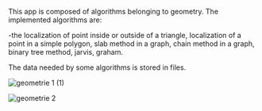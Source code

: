 This app is composed of algorithms belonging to geometry. The implemented algorithms are: 

-the localization of point inside or outside of a triangle,
localization of a point in a simple polygon,
slab method in a graph,
chain method in a graph,
binary tree method,
jarvis,
graham.

The data needed by some algorithms is stored in files.

![geometrie 1 (1)](https://github.com/radu1633/ComputationalGeometryApp/assets/147250234/2c2e1f85-3e94-4a58-8ff2-458c67fdeabb)

![geometrie 2](https://github.com/radu1633/ComputationalGeometryApp/assets/147250234/dc000153-0475-4037-b916-231c9afb34ac)
